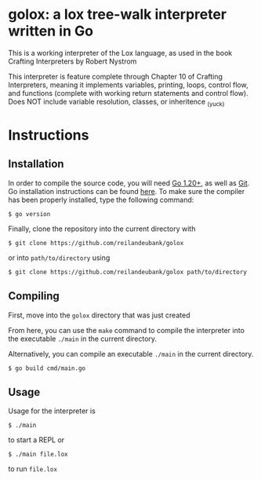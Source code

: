# golox: a lox tree-walk interpreter written in Go
 
This is a working interpreter of the Lox language, as
used in the book Crafting Interpreters by Robert Nystrom

This interpreter is feature complete through Chapter 10
of Crafting Interpreters, meaning it implements variables, 
printing, loops, control flow, and functions (complete with
working return statements and control flow). Does NOT include variable resolution, classes, or inheritence <sub>(yuck)</sub>

# Instructions

## Installation
In order to compile the source code, you will need [Go 1.20+](https://go.dev/dl/), as well as [Git](https://git-scm.com/book/en/v2/Getting-Started-Installing-Git). Go installation
instructions can be found [here](https://go.dev/doc/install). To make sure the compiler has been properly installed, type the following command:
```
$ go version
```

Finally, clone the repository into the current directory with
```
$ git clone https://github.com/reilandeubank/golox
```
or into ```path/to/directory``` using 
```
$ git clone https://github.com/reilandeubank/golox path/to/directory
```

## Compiling
First, move into the ```golox``` directory that was just created

From here, you can use the ```make``` command to compile the interpreter into the executable ```./main``` in the current directory.

Alternatively, you can compile an executable ```./main``` in the current directory. 
```
$ go build cmd/main.go
```

## Usage
Usage for the interpreter is
```
$ ./main
```
to start a REPL or
```
$ ./main file.lox
```
to run ```file.lox```

